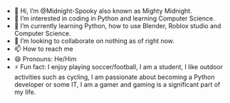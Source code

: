 - 👋 Hi, I’m @Midnight-Spooky also known as Mighty Midnight.
- 👀 I’m interested in coding in Python and learning Computer Science.
- 🌱 I’m currently learning Python, how to use Blender, Roblox studio and Computer Science.
- 💞️ I’m looking to collaborate on nothing as of right now.
- 📫 How to reach me
- 😄 Pronouns: He/Him
- ⚡ Fun fact: I enjoy playing soccer/football, I am a student, I like outdoor activities such as cycling, I am passionate about becoming a Python developer or some IT, I am a gamer and gaming is a significant part of my life.

<!---
Midnight-Spooky/Midnight-Spooky is a ✨ special ✨ repository because its `README.md` (this file) appears on your GitHub profile.
You can click the Preview link to take a look at your changes.
--->
